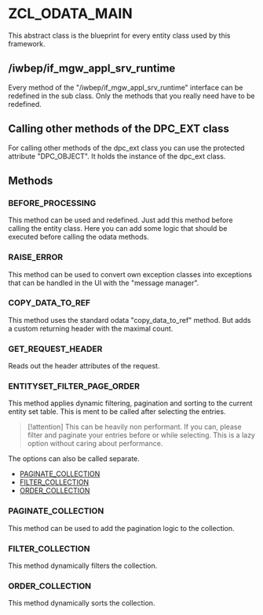 
# ZCL_ODATA_MAIN

This abstract class is the blueprint for every entity class used by this framework.

## /iwbep/if_mgw_appl_srv_runtime

Every method of the "/iwbep/if_mgw_appl_srv_runtime" interface can be redefined in the sub class. Only the methods that you really need have to be redefined.

## Calling other methods of the DPC_EXT class

For calling other methods of the dpc_ext class you can use the protected attribute "DPC_OBJECT". It holds the instance of the dpc_ext class. 


## Methods

### BEFORE_PROCESSING

This method can be used and redefined.  Just add this method before calling the entity class. 
Here you can add some logic that should be executed before calling the odata methods.

### RAISE_ERROR

This method can be used to convert own exception classes into exceptions that can be handled in the UI with the "message manager".

### COPY_DATA_TO_REF

This method uses the standard odata "copy_data_to_ref" method. But adds a custom returning header with the maximal count.

### GET_REQUEST_HEADER

Reads out the header attributes of the request.

### ENTITYSET_FILTER_PAGE_ORDER

This method applies dynamic filtering, pagination and sorting to the current entity set table. This is ment to be called after selecting the entries.

> [!attention]
> This can be heavily non performant. If you can, please filter and paginate your entries before or while selecting.
> This is a lazy option without caring about performance.

The options can also be called separate. 
- [PAGINATE_COLLECTION](#PAGINATE_COLLECTION)
- [FILTER_COLLECTION](#FILTER_COLLECTION)
- [ORDER_COLLECTION](#ORDER_COLLECTION)

### PAGINATE_COLLECTION

This method can be used to add the pagination logic to the collection.

### FILTER_COLLECTION

This method dynamically filters the collection.

### ORDER_COLLECTION

This method dynamically sorts the collection.